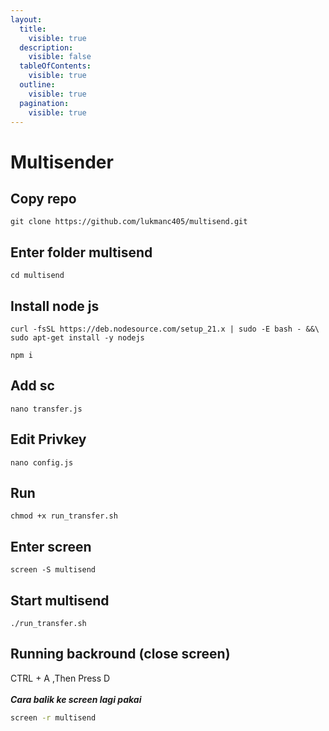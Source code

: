 ```yaml
---
layout:
  title:
    visible: true
  description:
    visible: false
  tableOfContents:
    visible: true
  outline:
    visible: true
  pagination:
    visible: true
---
```


# Multisender

## Copy repo

```
git clone https://github.com/lukmanc405/multisend.git
```

## Enter folder multisend

```
cd multisend
```

## Install node js

```
curl -fsSL https://deb.nodesource.com/setup_21.x | sudo -E bash - &&\
sudo apt-get install -y nodejs
```

```
npm i
```

## Add sc

```
nano transfer.js
```

## Edit Privkey

```
nano config.js
```

## Run

```
chmod +x run_transfer.sh
```

## Enter screen

```
screen -S multisend
```

## Start multisend

```
./run_transfer.sh
```

## Running backround (close screen)

CTRL + A ,Then Press D\
\
_**Cara balik ke screen lagi pakai**_

```bash
screen -r multisend
```
